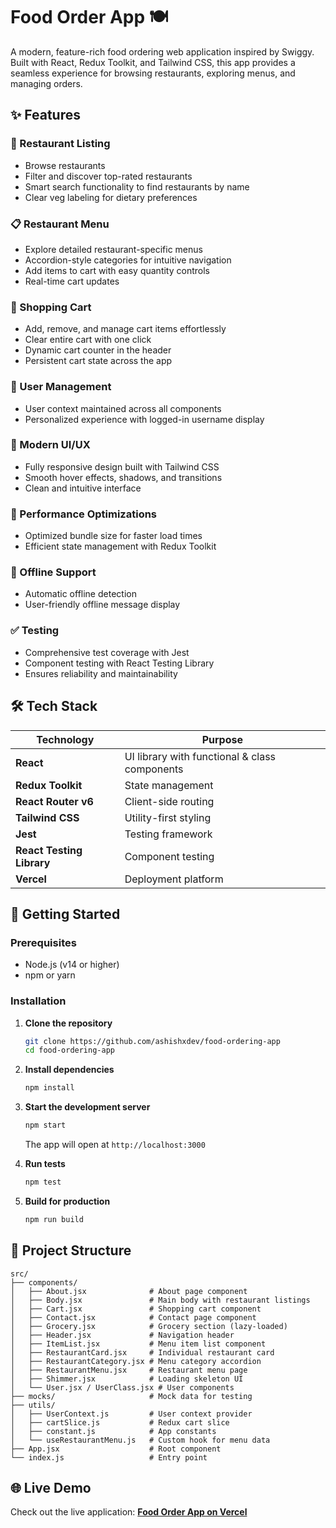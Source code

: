 # Food Order App 🍽️

A modern, feature-rich food ordering web application inspired by Swiggy. Built with React, Redux Toolkit, and Tailwind CSS, this app provides a seamless experience for browsing restaurants, exploring menus, and managing orders.

## ✨ Features

### 🏪 Restaurant Listing
- Browse restaurants
- Filter and discover top-rated restaurants
- Smart search functionality to find restaurants by name
- Clear veg labeling for dietary preferences

### 📋 Restaurant Menu
- Explore detailed restaurant-specific menus
- Accordion-style categories for intuitive navigation
- Add items to cart with easy quantity controls
- Real-time cart updates

### 🛒 Shopping Cart
- Add, remove, and manage cart items effortlessly
- Clear entire cart with one click
- Dynamic cart counter in the header
- Persistent cart state across the app

### 👤 User Management
- User context maintained across all components
- Personalized experience with logged-in username display

### 🎨 Modern UI/UX
- Fully responsive design built with Tailwind CSS
- Smooth hover effects, shadows, and transitions
- Clean and intuitive interface

### 🚀 Performance Optimizations
- Optimized bundle size for faster load times
- Efficient state management with Redux Toolkit

### 🔌 Offline Support
- Automatic offline detection
- User-friendly offline message display

### ✅ Testing
- Comprehensive test coverage with Jest
- Component testing with React Testing Library
- Ensures reliability and maintainability

## 🛠️ Tech Stack

| Technology | Purpose |
|------------|---------|
| **React** | UI library with functional & class components |
| **Redux Toolkit** | State management |
| **React Router v6** | Client-side routing |
| **Tailwind CSS** | Utility-first styling |
| **Jest** | Testing framework |
| **React Testing Library** | Component testing |
| **Vercel** | Deployment platform |

## 🚀 Getting Started

### Prerequisites
- Node.js (v14 or higher)
- npm or yarn

### Installation

1. **Clone the repository**
   ```bash
   git clone https://github.com/ashishxdev/food-ordering-app
   cd food-ordering-app
   ```

2. **Install dependencies**
   ```bash
   npm install
   ```

3. **Start the development server**
   ```bash
   npm start
   ```
   The app will open at `http://localhost:3000`

4. **Run tests**
   ```bash
   npm test
   ```

5. **Build for production**
   ```bash
   npm run build
   ```

## 📁 Project Structure

```
src/
├── components/
│   ├── About.jsx              # About page component
│   ├── Body.jsx               # Main body with restaurant listings
│   ├── Cart.jsx               # Shopping cart component
│   ├── Contact.jsx            # Contact page component
│   ├── Grocery.jsx            # Grocery section (lazy-loaded)
│   ├── Header.jsx             # Navigation header
│   ├── ItemList.jsx           # Menu item list component
│   ├── RestaurantCard.jsx     # Individual restaurant card
│   ├── RestaurantCategory.jsx # Menu category accordion
│   ├── RestaurantMenu.jsx     # Restaurant menu page
│   ├── Shimmer.jsx            # Loading skeleton UI
│   └── User.jsx / UserClass.jsx # User components
├── mocks/                     # Mock data for testing
├── utils/
│   ├── UserContext.js         # User context provider
│   ├── cartSlice.js           # Redux cart slice
│   ├── constant.js            # App constants
│   └── useRestaurantMenu.js   # Custom hook for menu data
├── App.jsx                    # Root component
└── index.js                   # Entry point
```

## 🌐 Live Demo

Check out the live application: [**Food Order App on Vercel**]((https://food-ordering-app-git-main-aashishrana2004s-projects.vercel.app/))
